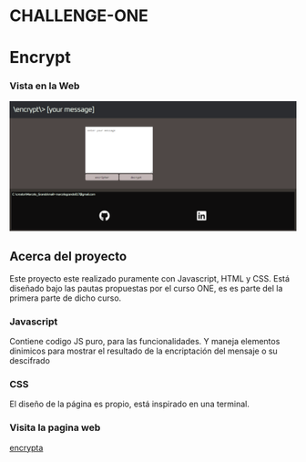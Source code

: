 # CHALLENGE-ONE 

# Encrypt

### Vista en la Web

<p align="left">
  <img width=800 src="Encrypt.png" />
</p>

## Acerca del proyecto

Este proyecto este realizado puramente con Javascript, HTML y CSS. Está diseñado bajo las pautas propuestas por el curso ONE, es es parte del la primera parte de dicho curso. 


### Javascript

Contiene codigo JS puro, para las funcionalidades. Y maneja elementos dinimicos para mostrar el resultado de la encriptación del mensaje o su descifrado
  
### CSS

El diseño de la página es propio, está inspirado en una terminal.

### Visita la pagina web 

<a href="https://marcelo017.github.io/Encrypta/">encrypta</a>
